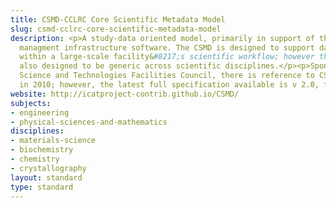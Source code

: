 ```yaml
---
title: CSMD-CCLRC Core Scientific Metadata Model
slug: csmd-cclrc-core-scientific-metadata-model
description: <p>A study-data oriented model, primarily in support of the ICAT data
  managment infrastructure software. The CSMD is designed to support data collected
  within a large-scale facility&#8217;s scientific workflow; however the model is
  also designed to be generic across scientific disciplines.</p><p>Sponsored by the
  Science and Technologies Facilities Council, there is reference to CSMD 3.0 development
  in 2010; however, the latest full specification available is v 2.0, from 2004.</p>
website: http://icatproject-contrib.github.io/CSMD/
subjects:
- engineering
- physical-sciences-and-mathematics
disciplines:
- materials-science
- biochemistry
- chemistry
- crystallography
layout: standard
type: standard
---
```


